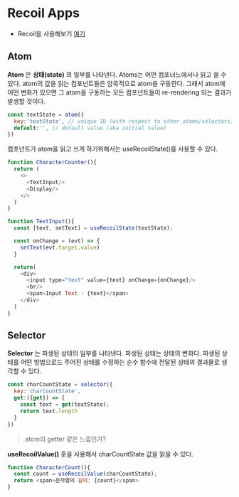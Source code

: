 # Recoil Apps
- Recoil을 사용해보기 [여기](https://thirsty-cray-4acb65.netlify.app/)

## Atom
__Atom__ 은 __상태\(state\)__ 의 일부를 나타낸다. Atoms는 어떤 컴포너느에서나 읽고 쓸 수 있다. atom의 값을 읽는 컴포넌트들은 암묵적으로 atom을 구동한다. 그래서 atom에 어떤 변화가 있으면 그 atom을 구동하는 모든 컴포넌트들이 re-rendering 되는 결과가 발생할 것이다.

```javascript
const textState = atom({
  key:'textState', // unique ID (with respect to other atoms/selectors)
  default:'', // default value (aka initial value)
})
```

컴포넌트가 atom을 읽고 쓰게 하기위해서는 useRecoilState()를 사용할 수 있다.

```javascript
function CharacterCounter(){
  return (
    <>
      <TextInput/>
      <Display/>
    </>
  )
}

function TextInput(){
  const [text, setText] = useRecoilState(textState);

  const onChange = (evt) => {
    setText(evt.target.value)
  }

  return(
    <div>
      <input type="text" value={text} onChange={onChange}/>
      <br/>
      <span>Input Text : {text}</span>
    </div>
  )
}
```

## Selector 
__Selector__ 는 파생된 상태의 일부를 나타낸다. 파생된 상태는 상태의 변화다. 파생된 상태를 어떤 방법으로드 주어진 상태를 수정하는 순수 함수에 전달된 상태의 결과물로 생각할 수 있다.

```javascript
const charCountState = selector({
  key:'charCountState',
  get:({get}) => {
    const text = get(textState);
    return text.length
  }
})
```
> atom의 getter 같은 느낌인가?

__useRecoilValue()__ 훗을 사용해서 charCountState 값을 읽을 수 있다.

```javascript
function CharacterCount(){
  const count = useRecoilValue(charCountState);
  return <span>문자열의 길이: {count}</span>
}
```